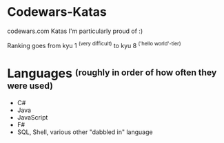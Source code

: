 # Codewars-Katas
codewars.com Katas I'm particularly proud of :)

Ranking goes from kyu 1 <sup>(very difficult)</sup> to kyu 8 <sup>('hello world'-tier)<sup> 
  
Languages <sup><sub>(roughly in order of how often they were used)</sub></sup>
=========
* C#
* Java
* JavaScript
* F#
* SQL, Shell, various other "dabbled in" language
